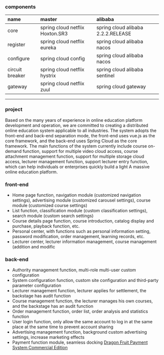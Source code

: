 

### components
| name | master | alibaba |
|:---|:---|:---|
| core | spring cloud netflix Hoxton.SR3  |  spring cloud alibaba 2.2.2.RELEASE  |
| register | spring cloud netflix eureka      |  spring cloud alibaba nacos          |
| configure | spring cloud config              |  spring cloud alibaba nacos          |
| circuit breaker   | spring cloud netflix hystrix    |  spring cloud alibaba sentinel        |
| gateway | spring cloud netflix zuul       |  spring cloud gateway                 |


---

### project
Based on the many years of experience in online education platform development and operation, we are committed to creating a distributed online education system applicable to all industries. The system adopts the front-end and back-end separation mode, the front-end uses vue.js as the core framework, and the back-end uses Spring Cloud as the core framework. The main functions of the system currently include course on-demand function, support for multiple video cloud access, course attachment management function, support for multiple storage cloud access, lecturer management function, support lecturer entry function, which can help individuals or enterprises quickly build a light A massive online education platform.


### front-end
* Home page function, navigation module (customized navigation settings), advertising module (customized carousel settings), course module (customized course settings)
* List function, classification module (custom classification settings), search module (custom search settings)
* Course details page function, course introduction, catalog display and purchase, playback function, etc.
* Personal center, with functions such as personal information setting, password modification, order management, learning records, etc.
* Lecturer center, lecturer information management, course management (addition and modific

### back-end
* Authority management function, multi-role multi-user custom configuration
* System configuration function, custom site configuration and third-party parameter configuration
* Lecturer management function, lecturer applies for settlement, the backstage has audit function
* Course management function, the lecturer manages his own courses, and the backstage has an audit function
* Order management function, order list, order analysis and statistics function
* User login function, only allow the same account to log in at the same place at the same time to prevent account sharing
* Advertising management function, background custom advertising settings, increase marketing effects
* Payment function module, seamless docking [Dragon Fruit Payment System Commercial Edition](https://pay.roncoo.net/)

